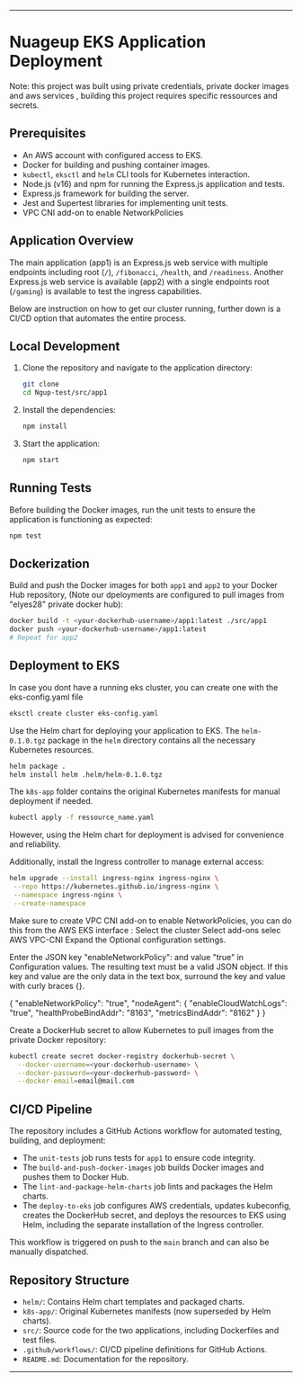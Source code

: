 
---

# Nuageup EKS Application Deployment

Note: this project was built using private credentials, private docker images and aws services , building this project requires specific ressources and secrets.

## Prerequisites

- An AWS account with configured access to EKS.
- Docker for building and pushing container images.
- `kubectl`, `eksctl` and `helm` CLI tools for Kubernetes interaction.
- Node.js (v16) and npm for running the Express.js application and tests.
- Express.js framework for building the server.
- Jest and Supertest libraries for implementing unit tests.
- VPC CNI add-on to enable NetworkPolicies

## Application Overview

The main application (app1) is an Express.js web service with multiple endpoints including root (`/`), `/fibonacci`, `/health`, and `/readiness`. Another Express.js web service is available (app2) with a single endpoints root (`/gaming`) is available to test the ingress capabilities. 

Below are instruction on how to get our cluster running, further down is a CI/CD option that automates the entire process.

## Local Development

1. Clone the repository and navigate to the application directory:

   ```bash
   git clone 
   cd Ngup-test/src/app1
   ```

2. Install the dependencies:

   ```bash
   npm install
   ```

3. Start the application:

   ```bash
   npm start
   ```

## Running Tests

Before building the Docker images, run the unit tests to ensure the application is functioning as expected:

```bash
npm test
```

## Dockerization

Build and push the Docker images for both `app1` and `app2` to your Docker Hub repository, (Note our dpeloyments are configured to pull images from "elyes28" private docker hub):

```bash
docker build -t <your-dockerhub-username>/app1:latest ./src/app1
docker push <your-dockerhub-username>/app1:latest
# Repeat for app2
```

## Deployment to EKS

In case you dont have a running eks cluster, you can create one with the eks-config.yaml file
```bash
eksctl create cluster eks-config.yaml
```

Use the Helm chart for deploying your application to EKS. The `helm-0.1.0.tgz` package in the `helm` directory contains all the necessary Kubernetes resources.

```bash
helm package .
helm install helm .helm/helm-0.1.0.tgz 
```

The `k8s-app` folder contains the original Kubernetes manifests for manual deployment if needed.
```bash
kubectl apply -f ressource_name.yaml
```
However, using the Helm chart for deployment is advised for convenience and reliability.

Additionally, install the Ingress controller to manage external access:

```bash
helm upgrade --install ingress-nginx ingress-nginx \
 --repo https://kubernetes.github.io/ingress-nginx \
 --namespace ingress-nginx \
 --create-namespace
```

Make sure to create VPC CNI add-on to enable NetworkPolicies, you can do this from the AWS EKS interface :
Select the cluster
Select add-ons
selec AWS VPC-CNI
Expand the Optional configuration settings.

Enter the JSON key "enableNetworkPolicy": and value "true" in Configuration values. The resulting text must be a valid JSON object. If this key and value are the only data in the text box, surround the key and value with curly braces {}.

{
    "enableNetworkPolicy": "true",
    "nodeAgent": {
        "enableCloudWatchLogs": "true",
        "healthProbeBindAddr": "8163",
        "metricsBindAddr": "8162"
    }
}

Create a DockerHub secret to allow Kubernetes to pull images from the private Docker repository:

```bash
kubectl create secret docker-registry dockerhub-secret \
  --docker-username=<your-dockerhub-username> \
  --docker-password=<your-dockerhub-password> \
  --docker-email=email@mail.com
```

## CI/CD Pipeline

The repository includes a GitHub Actions workflow for automated testing, building, and deployment:

- The `unit-tests` job runs tests for `app1` to ensure code integrity.
- The `build-and-push-docker-images` job builds Docker images and pushes them to Docker Hub.
- The `lint-and-package-helm-charts` job lints and packages the Helm charts.
- The `deploy-to-eks` job configures AWS credentials, updates kubeconfig, creates the DockerHub secret, and deploys the resources to EKS using Helm, including the separate installation of the Ingress controller.

This workflow is triggered on push to the `main` branch and can also be manually dispatched.


## Repository Structure

- `helm/`: Contains Helm chart templates and packaged charts.
- `k8s-app/`: Original Kubernetes manifests (now superseded by Helm charts).
- `src/`: Source code for the two applications, including Dockerfiles and test files.
- `.github/workflows/`: CI/CD pipeline definitions for GitHub Actions.
- `README.md`: Documentation for the repository.

---
